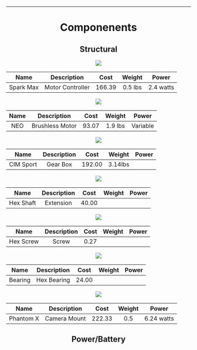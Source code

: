 ___
<div align="center"><H1>Componenents</H1><div>

<H2><b>Structural</b></H2>

<p align="center" style="display:inline">
  <img src="photos/SparkMax.png" />
</p>


|   Name  |  Description   | Cost | Weight|  Power  |
|:-------:|:--------------:|:----:|:-----:|:-------:|
|Spark Max|Motor Controller|166.39|0.5 lbs|2.4 watts|


<p align="center" style="display:inline">
  <img src="photos/NEO.png" />
</p>


|   Name  |  Description   | Cost | Weight|  Power  |
|:-------:|:--------------:|:----:|:-----:|:-------:|
|   NEO   |Brushless Motor |93.07 |1.9 lbs|Variable |


<p align="center" style="display:inline">
  <img src="photos/gearbox.png" />
</p>


|   Name  |  Description   | Cost  | Weight|  Power  |
|:-------:|:--------------:|:-----:|:-----:|:-------:|
|CIM Sport|    Gear Box    |192.00 |3.14lbs|         |


<p align="center" style="display:inline">
  <img src="photos/HexExtension.jpg" />
</p>


|   Name  |  Description   | Cost  | Weight|  Power  |
|:-------:|:--------------:|:-----:|:-----:|:-------:|
|Hex Shaft|    Extension   | 40.00 |       |         |


<p align="center" style="display:inline">
  <img src="photos/hex_screw.jpg" />
</p>


|   Name  |  Description   | Cost  | Weight|  Power  |
|:-------:|:--------------:|:-----:|:-----:|:-------:|
|Hex Screw|      Screw     | 0.27  |       |         |



<p align="center" style="display:inline">
  <img src="photos/hex_bearing.jpg" />
</p>


|   Name  |  Description   | Cost  | Weight|  Power  |
|:-------:|:--------------:|:-----:|:-----:|:-------:|
| Bearing |   Hex Bearing  | 24.00 |       |         |


<p align="center" style="display:inline">
  <img src="photos/turret.jpg" />
</p>


|   Name  |  Description   | Cost  | Weight|  Power  |
|:-------:|:--------------:|:-----:|:-----:|:--------:|
|Phantom X|  Camera Mount  |222.33 |  0.5  |6.24 watts|


<H2><b>Power/Battery</b></H2>
